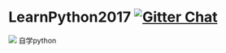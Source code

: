 # LearnPython2017 [![Gitter Chat](https://badges.gitter.im/frapsoft/frapsoft.svg?v=101)](https://gitter.im/LearnPythonFromOldboy/)
![](https://img.shields.io/badge/language-Python-orange.svg)
自学python

